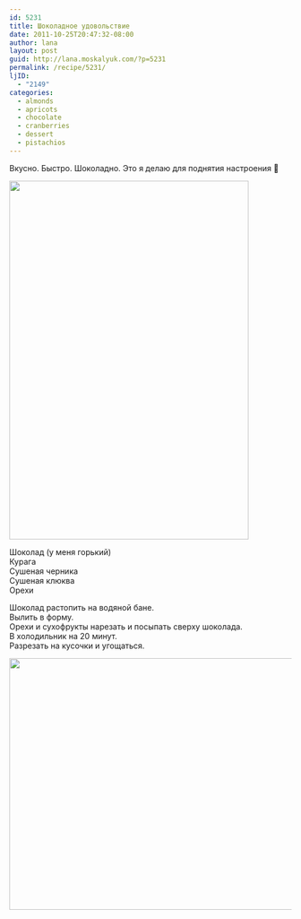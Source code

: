 ```yaml
---
id: 5231
title: Шоколадное удовольствие
date: 2011-10-25T20:47:32-08:00
author: lana
layout: post
guid: http://lana.moskalyuk.com/?p=5231
permalink: /recipe/5231/
ljID:
  - "2149"
categories:
  - almonds
  - apricots
  - chocolate
  - cranberries
  - dessert
  - pistachios
---
```

Вкусно. Быстро. Шоколадно. Это я делаю для поднятия настроения 🙂

<img loading="lazy" class="alignnone" title="chocolate bark" src="http://farm7.static.flickr.com/6052/6281733167_3b3719bd3f_z.jpg" alt="" width="427" height="640" /> 

Шоколад (у меня горький)  
Курага  
Сушеная черника  
Сушеная клюква  
Орехи

Шоколад растопить на водяной бане.  
Вылить в форму.  
Орехи и сухофрукты нарезать и посыпать сверху шоколада.  
В холодильник на 20 минут.  
Разрезать на кусочки и угощаться.

<img loading="lazy" class="alignnone" title="chocolate bark" src="http://farm7.static.flickr.com/6040/6281730927_f546996145_z.jpg" alt="" width="640" height="449" />